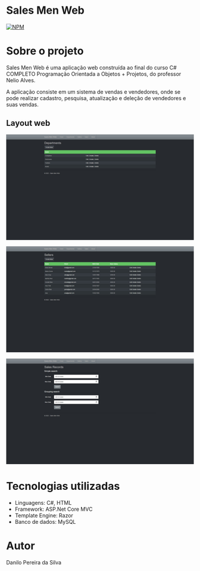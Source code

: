 # Sales Men Web 
[![NPM](https://img.shields.io/npm/l/react)](https://github.com/0culos/SallesMenWeb/blob/main/LICENSE) 

# Sobre o projeto
Sales Men Web é uma aplicação web construída ao final do curso C# COMPLETO Programação Orientada a Objetos + Projetos, do professor Nelio Alves.

A aplicação consiste em um sistema de vendas e vendedores, onde se pode realizar cadastro, pesquisa, atualização e deleção de vendedores e suas vendas.

## Layout web
![Web 1](https://github.com/0culos/SallesMenWeb/blob/main/Departments.jpg)

![Web 2](https://github.com/0culos/SallesMenWeb/blob/main/Sellers.jpg)

![Web 3](https://github.com/0culos/SallesMenWeb/blob/main/SalesRecords.jpg)

# Tecnologias utilizadas
- Linguagens: C#, HTML
- Framework: ASP.Net Core MVC
- Template Engine: Razor
- Banco de dados: MySQL

# Autor

Danilo Pereira da Silva
